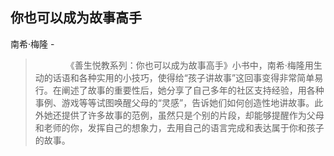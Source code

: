 ## 你也可以成为故事高手

南希·梅隆  -  

> 　　　　《善生悦教系列：你也可以成为故事高手》小书中，南希·梅隆用生动的话语和各种实用的小技巧，使得给“孩子讲故事”这回事变得非常简单易行。在阐述了故事的重要性后，她分享了自己多年的社区支持经验，用各种事例、游戏等等试图唤醒父母的“灵感”，告诉她们如何创造性地讲故事。此外她还提供了许多故事的范例，虽然只是个别的片段，却能够提醒作为父母和老师的你，发挥自己的想象力，去用自己的语言完成和表达属于你和孩子的故事。
